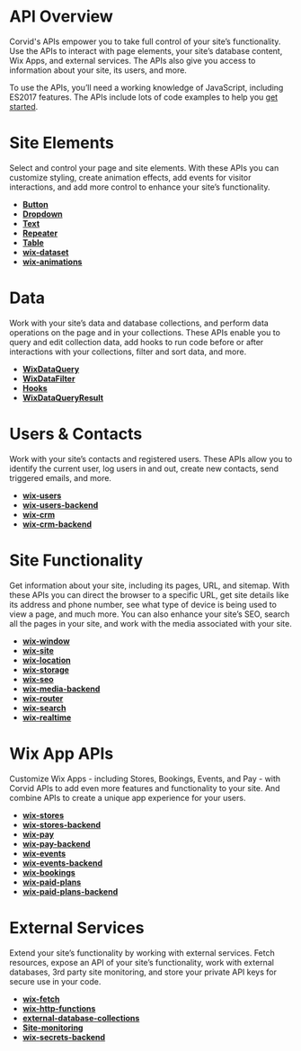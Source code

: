 # API Overview

Corvid's APIs empower you to take full control of your site’s functionality. Use the APIs to interact with page elements, your site’s database content, Wix Apps, and external services. The APIs also give you access to information about your site, its users, and more.

To use the APIs, you’ll need a working knowledge of JavaScript, including ES2017 features. The APIs include lots of code examples to help you [get started](https://www.wix.com/corvid/reference/GettingStarted.html).

# Site Elements

Select and control your page and site elements. With these APIs you can customize styling, create animation effects, add events for visitor interactions, and add more control to enhance your site’s functionality.

*   **[Button](https://www.wix.com/corvid/reference/$w.Button.html)**
*   **[Dropdown](https://www.wix.com/corvid/reference/$w.Dropdown.html)**
*   **[Text](https://www.wix.com/corvid/reference/$w.Text.html)**
*   **[Repeater](https://www.wix.com/corvid/reference/$w.Repeater.html)**
*   **[Table](https://www.wix.com/corvid/reference/$w.Table.html)**
*   **[wix-dataset](https://www.wix.com/corvid/reference/wix-dataset.Dataset.html)**
*   **[wix-animations](https://www.wix.com/corvid/new-reference/wix-animations)**

# Data

Work with your site’s data and database collections, and perform data operations on the page and in your collections. These APIs enable you to query and edit collection data, add hooks to run code before or after interactions with your collections, filter and sort data, and more.

*   **[WixDataQuery](https://www.wix.com/corvid/reference/wix-data.WixDataQuery.html)**
*   **[WixDataFilter](https://www.wix.com/corvid/reference/wix-data.WixDataFilter.html)**
*   **[Hooks](https://www.wix.com/corvid/reference/wix-data.Hooks.html)**
*   **[WixDataQueryResult](https://www.wix.com/corvid/reference/wix-data.WixDataQueryResult.html)**

# Users & Contacts

Work with your site’s contacts and registered users. These APIs allow you to identify the current user, log users in and out, create new contacts, send triggered emails, and more.

*   **[wix-users](https://www.wix.com/corvid/reference/wix-users.html)**
*   **[wix-users-backend](https://www.wix.com/corvid/reference/wix-users-backend.html)**
*   **[wix-crm](https://www.wix.com/corvid/reference/wix-crm.html)**
*   **[wix-crm-backend](https://www.wix.com/corvid/reference/wix-crm-backend.html)**

# Site Functionality

Get information about your site, including its pages, URL, and sitemap. With these APIs you can direct the browser to a specific URL, get site details like its address and phone number, see what type of device is being used to view a page, and much more. You can also enhance your site’s SEO, search all the pages in your site, and work with the media associated with your site.

*   **[wix-window](https://www.wix.com/corvid/reference/wix-window.html)**
*   **[wix-site](https://www.wix.com/corvid/reference/wix-site.html)**
*   **[wix-location](https://www.wix.com/corvid/reference/wix-location.html)**
*   **[wix-storage](https://www.wix.com/corvid/reference/wix-storage.html)**
*   **[wix-seo](https://www.wix.com/corvid/new-reference/wix-seo)**
*   **[wix-media-backend](https://www.wix.com/corvid/new-reference/wix-media-backend)**
*   **[wix-router](https://www.wix.com/corvid/new-reference/wix-router)**
*   **[wix-search](https://www.wix.com/corvid/new-reference/wix-search)**
*   **[wix-realtime](https://www.wix.com/corvid/new-reference/wix-realtime)**

# Wix App APIs

Customize Wix Apps - including Stores, Bookings, Events, and Pay - with Corvid APIs to add even more features and functionality to your site. And combine APIs to create a unique app experience for your users. 

*   **[wix-stores](https://www.wix.com/corvid/reference/wix-stores.html)**
*   **[wix-stores-backend](https://www.wix.com/corvid/reference/wix-stores-backend.html)**
*   **[wix-pay](https://www.wix.com/corvid/reference/wix-pay.html)**
*   **[wix-pay-backend](https://www.wix.com/corvid/reference/wix-pay-backend.html)**
*   **[wix-events](https://www.wix.com/corvid/new-reference/wix-events)**
*   **[wix-events-backend](https://www.wix.com/corvid/new-reference/wix-paid-plans)**
*   **[wix-bookings](https://www.wix.com/corvid/new-reference/wix-bookings)**
*   **[wix-paid-plans](https://www.wix.com/corvid/new-reference/wix-paid-plans)**
*   **[wix-paid-plans-backend](https://www.wix.com/corvid/new-reference/wix-paid-plans-backend)**

# External Services

Extend your site’s functionality by working with external services. Fetch resources, expose an API of your site’s functionality, work with external databases, 3rd party site monitoring, and store your private API keys for secure use in your code.

*   **[wix-fetch](https://www.wix.com/corvid/reference/wix-fetch.html)**
*   **[wix-http-functions](https://www.wix.com/corvid/reference/wix-http-functions.html)**
*   **[external-database-collections](https://www.wix.com/corvid/new-reference/spis/external-database-collections)**
*   **[Site-monitoring](https://www.wix.com/corvid/new-reference/spis/site-monitoring)**
*   **[wix-secrets-backend](https://www.wix.com/corvid/new-reference/wix-secrets-backend)**
